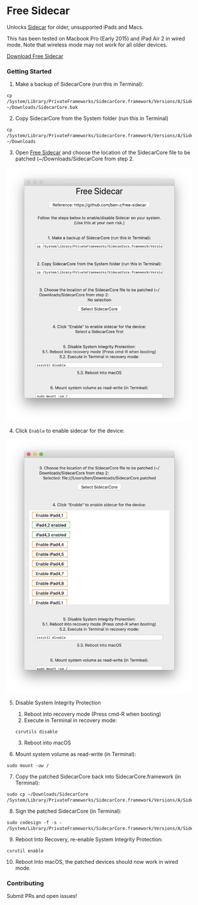 # Free Sidecar

Unlocks [Sidecar](https://support.apple.com/en-ca/HT210380) for older, unsupported iPads and Macs.

This has been tested on Macbook Pro (Early 2015) and iPad Air 2 in wired mode.
Note that wireless mode may not work for all older devices.

[Download Free Sidecar](#TODO)

### Getting Started

1. Make a backup of SidecarCore (run this in Terminal):

```
cp /System/Library/PrivateFrameworks/SidecarCore.framework/Versions/A/SidecarCore ~/Downloads/SidecarCore.bak
```

2. Copy SidecarCore from the System folder (run this in Terminal)

```
cp /System/Library/PrivateFrameworks/SidecarCore.framework/Versions/A/SidecarCore ~/Downloads
```

3. Open [Free Sidecar](#TODO) and choose the location of the SidecarCore file to be patched (~/Downloads/SidecarCore from step 2.

![Free Sidecar](docs/free-sidecar.png)

4. Click `Enable` to enable sidecar for the device:

![Click Enable](docs/click-enable.png)

5. Disable System Integrity Protection
    1. Reboot into recovery mode (Press cmd-R when booting)
    2. Execute in Terminal in recovery mode:
    ```
    csrutils disable
    ```
    3. Reboot into macOS

6. Mount system volume as read-write (in Terminal):

```
sudo mount -uw /
```

7. Copy the patched SidecarCore back into SidecarCore.framework (in Terminal):

```
sudo cp ~/Downloads/SidecarCore /System/Library/PrivateFrameworks/SidecarCore.framework/Versions/A/SidecarCore
```

8. Sign the patched SidecarCore (in Terminal):

```
sudo codesign -f -s - /System/Library/PrivateFrameworks/SidecarCore.framework/Versions/A/SidecarCore
```

9. Reboot Into Recovery, re-enable System Integrity Protection:

```
csrutil enable
```

10. Reboot Into macOS, the patched devices should now work in wired mode.

### Contributing

Submit PRs and open issues!
